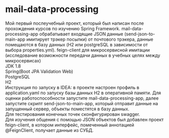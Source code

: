 # mail-data-processing
Мой первый послеучебный проект, который был написан после прохождения курсов по изучению Spring Framework. mail-data-processing-app обрабатывает входящие 
JSON данные (send-json-to-main-app имитирует трэкер посылки) от почтового трэкера, данные помещаются в базу данных (H2 или postgreSQL в зависимости от выбора
properties.yml). feign-client для микросервисной имитации (исследование возможности передачи данных в учебных целях между микросервисах)  
      JDK 1.8  
    Spring(Boot  JPA  Validation  Web)    
PostgreSQL  
H2  
Инструкция по запуску в IDEA: в проекте настроен профиль в application.yaml по запуску базы данных H2 в оперативной памяти. Для оценки работоспособности запустите mail-data-processing-app, далее запустите скрипт send-json-to-main-app, который отправит данные на запущенный сервер, объекты поместятся в базу данных.  
Для тестирования конечных точек сконфигурирован swagger.  
Для изучения общения с помощью JSON объектов был добавлен проект feign-client, в котором интерфейс, помеченный аннотацией @FeignClient, получает данные из СУБД.
